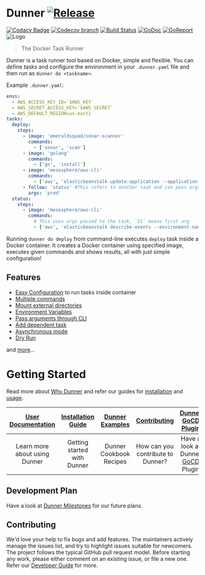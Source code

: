 # Dunner [![Release](https://img.shields.io/github/release/leopardslab/dunner.svg)](https://img.shields.io/github/release/leopardslab/dunner.svg)

[![Codacy Badge](https://api.codacy.com/project/badge/Grade/b2275e331d2745dc9527d45efbbf2da2)](https://app.codacy.com/app/Leopardslab/dunner?utm_source=github.com&utm_medium=referral&utm_content=leopardslab/dunner&utm_campaign=Badge_Grade_Dashboard)
[![Codecov branch](https://img.shields.io/codecov/c/github/leopardslab/dunner/master.svg)](https://codecov.io/gh/leopardslab/dunner)
[![Build Status](https://travis-ci.org/leopardslab/Dunner.svg?branch=master)](https://travis-ci.org/leopardslab/Dunner)
[![GoDoc](https://godoc.org/github.com/leopardslab/dunner?status.svg)](https://godoc.org/github.com/leopardslab/dunner)
[![GoReport](https://goreportcard.com/badge/github.com/leopardslab/dunner)](https://goreportcard.com/report/github.com/leopardslab/dunner)
![Logo](https://user-images.githubusercontent.com/59760341/72923911-f17a1800-3d75-11ea-9425-93ec1a8be1a2.png)

> The Docker Task Runner

Dunner is a task runner tool based on Docker, simple and flexible. You can define tasks and configure the environment in your `.dunner.yaml` file and then run as `dunner do <taskname>`.

Example `.dunner.yaml`:

```yaml
envs:
  - AWS_ACCESS_KEY_ID=`$AWS_KEY`
  - AWS_SECRET_ACCESS_KEY=`$AWS_SECRET`
  - AWS_DEFAULT_REGION=us-east1
tasks:
  deploy:
    steps:
      - image: 'emeraldsquad/sonar-scanner'
        commands:
          - ['sonar', 'scan']
      - image: 'golang'
        commands:
          - ['go', 'install']
      - image: 'mesosphere/aws-cli'
        commands:
          - ['aws', 'elasticbeanstalk update-application --application-name myapp']
      - follow: 'status' #This refers to another task and can pass args too
        args: 'prod'
  status:
    steps:
      - image: 'mesosphere/aws-cli'
        commands:
          # This uses args passed to the task, `$1` means first arg
          - ['aws', 'elasticbeanstalk describe-events --environment-name $1']
```

Running `dunner do deploy` from command-line executes `deploy` task inside a Docker container. It creates a Docker container using specified image, executes given commands and shows results, all with just simple configuration!


## Features

* [Easy Configuration](https://github.com/leopardslab/dunner/wiki/User-Guide#how-to-write-a-dunner-file) to run tasks inside container
* [Multiple commands](https://github.com/leopardslab/dunner/wiki/User-Guide#multiple-commands)
* [Mount external directories](https://github.com/leopardslab/dunner/wiki/User-Guide#mounting-external-directories)
* [Environment Variables](https://github.com/leopardslab/dunner/wiki/User-Guide#exporting-environment-variables)
* [Pass arguments through CLI](https://github.com/leopardslab/dunner/wiki/User-Guide#passing-arguments-through-cli)
* [Add dependent task](https://github.com/leopardslab/dunner/wiki/User-Guide#use-a-task-as-a-step-for-another-task)
* [Asynchronous mode](https://github.com/leopardslab/dunner/wiki/User-Guide#asynchronous-mode)
* [Dry Run](https://github.com/leopardslab/dunner/wiki/User-Guide#dry-run)

and [more](https://github.com/leopardslab/dunner/wiki/User-Guide)...

# Getting Started

Read more about [Why Dunner](https://github.com/leopardslab/dunner/wiki/Introduction-to-Dunner) and refer our guides for [installation](https://github.com/leopardslab/Dunner/wiki/Installation-Guide) and [usage](https://github.com/leopardslab/dunner/wiki/User-Guide).

| [**User Documentation**](https://github.com/leopardslab/dunner/wiki/User-Guide)     | [**Installation Guide**](https://github.com/leopardslab/dunner/wiki/Installation-Guide)     | [**Dunner Examples**](https://github.com/leopardslab/dunner-cookbook)           | [**Contributing**](https://github.com/leopardslab/dunner/wiki/Developer-Guide)           | [**Dunner GoCD Plugin**](https://github.com/leopardslab/dunner-gocd-plugin#dunner-gocd-plugin)           | 
|:-------------------------------------:|:-------------------------------:|:-----------------------------------:|:---------------------------------------------:| :--------------------------------------:|
| Learn more about using Dunner | Getting started with Dunner | Dunner Cookbook Recipes | How can you contribute to Dunner? | Have a look at Dunner [GoCD](https://www.gocd.org/) Plugin |


## Development Plan

Have a look at [Dunner Milestones](https://github.com/leopardslab/dunner/milestones) for our future plans.


## Contributing

We'd love your help to fix bugs and add features. The maintainers actively manage the issues list, and try to highlight issues suitable for newcomers. The project follows the typical GitHub pull request model. Before starting any work, please either comment on an existing issue, or file a new one. Refer our [Developer Guide](https://github.com/leopardslab/dunner/wiki/Developer-Guide) for more.
